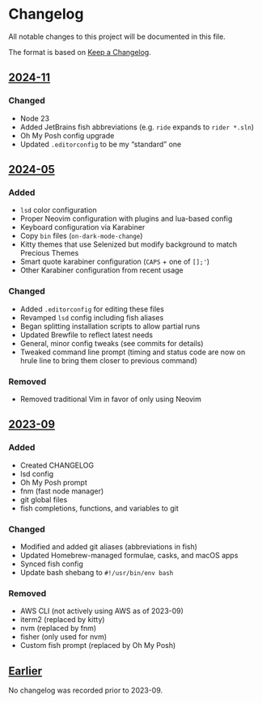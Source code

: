 # Changelog

All notable changes to this project will be documented in this file.

The format is based on [Keep a Changelog](https://keepachangelog.com/en/1.0.0/).

## [2024-11](https://github.com/connorjs/dotfiles/compare/2024-05...HEAD)

### Changed

- Node 23
- Added JetBrains fish abbreviations (e.g. `ride` expands to `rider *.sln`)
- Oh My Posh config upgrade
- Updated `.editorconfig` to be my “standard” one

## [2024-05](https://github.com/connorjs/dotfiles/compare/2023-09...2024-05)

### Added

- `lsd` color configuration
- Proper Neovim configuration with plugins and lua-based config
- Keyboard configuration via Karabiner
- Copy `bin` files (`on-dark-mode-change`)
- Kitty themes that use Selenized but modify background to match Precious Themes
- Smart quote karabiner configuration (`CAPS` + one of `[];'`)
- Other Karabiner configuration from recent usage

### Changed

- Added `.editorconfig` for editing these files
- Revamped `lsd` config including fish aliases
- Began splitting installation scripts to allow partial runs
- Updated Brewfile to reflect latest needs
- General, minor config tweaks (see commits for details)
- Tweaked command line prompt (timing and status code are now on hrule line to bring them closer to previous command)

### Removed

- Removed traditional Vim in favor of only using Neovim

## [2023-09](https://github.com/connorjs/dotfiles/compare/pre-changelog...2023-09)

### Added

- Created CHANGELOG
- lsd config
- Oh My Posh prompt
- fnm (fast node manager)
- git global files
- fish completions, functions, and variables to git

### Changed

- Modified and added git aliases (abbreviations in fish)
- Updated Homebrew-managed formulae, casks, and macOS apps
- Synced fish config
- Update bash shebang to `#!/usr/bin/env bash`

### Removed

- AWS CLI (not actively using AWS as of 2023-09)
- iterm2 (replaced by kitty)
- nvm (replaced by fnm)
- fisher (only used for nvm)
- Custom fish prompt (replaced by Oh My Posh)

## [Earlier](https://github.com/connorjs/dotfiles/compare/d161fac...pre-changelog)

No changelog was recorded prior to 2023-09.
